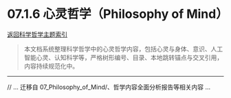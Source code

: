 # 07.1.6 心灵哲学（Philosophy of Mind）

[返回科学哲学主题索引](./README.md)

> 本文档系统整理科学哲学中的心灵哲学内容，包括心灵与身体、意识、人工智能心灵、认知科学等，严格树形编号、目录、本地跳转锚点与交叉引用，内容持续规范化中。

---

// ... 迁移自 07_Philosophy_of_Mind/、哲学内容全面分析报告等相关内容 ...
